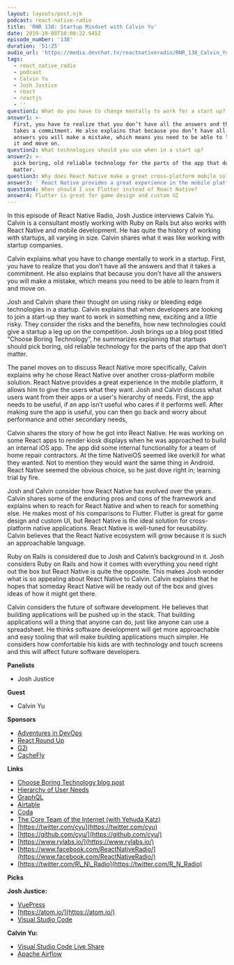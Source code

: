 ```yaml
---
layout: layouts/post.njk
podcast: react-native-radio
title: 'RNR 138: Startup Mindset with Calvin Yu'
date: 2019-10-08T10:00:22.945Z
episode_number: '138'
duration: '51:25'
audio_url: 'https://media.devchat.tv/reactnativeradio/RNR_138_Calvin_Yu.mp3'
tags:
  - react_native_radio
  - podcast
  - Calvin Yu
  - Josh Justice
  - react
  - reactjs
  - ''
question1: What do you have to change mentally to work for a start up?
answer1: >-
  First, you have to realize that you don’t have all the answers and that it
  takes a commitment. He also explains that because you don’t have all the
  answers you will make a mistake, which means you need to be able to learn from
  it and move on.
question2: What technologies should you use when in a start up?
answer2: >-
  pick boring, old reliable technology for the parts of the app that don’t
  matter.
question3: Why does React Native make a great cross-platform mobile solution?
answer3: ' React Native provides a great experience in the mobile platform, it allows you to give the users what they want.'
question4: When should I use Flutter instead of React Native?
answer4: Flutter is great for game design and custom UI
---
```

In this episode of React Native Radio, Josh Justice interviews Calvin Yu. Calvin is a consultant mostly working with Ruby on Rails but also works with React Native and mobile development. He has quite the history of working with startups, all varying in size. Calvin shares what it was like working with startup companies. 

Calvin explains what you have to change mentally to work in a startup. First, you have to realize that you don’t have all the answers and that it takes a commitment. He also explains that because you don’t have all the answers you will make a mistake, which means you need to be able to learn from it and move on. 

Josh and Calvin share their thought on using risky or bleeding edge technologies in a startup. Calvin explains that when developers are looking to join a start-up they want to work in something new, exciting and a little risky. They consider the risks and the benefits, how new technologies could give a startup a leg up on the competition. Josh brings up a blog post titled “Choose Boring Technology”, he summarizes explaining that startups should pick boring, old reliable technology for the parts of the app that don’t matter.

The panel moves on to discuss React Native more specifically, Calvin explains why he chose React Native over another cross-platform mobile solution. React Native provides a great experience in the mobile platform, it allows him to give the users what they want. Josh and Calvin discuss what users want from their apps or a user's hierarchy of needs. First, the app needs to be useful, if an app isn’t useful who cares if it performs well. After making sure the app is useful, you can then go back and worry about performance and other secondary needs, 

Calvin shares the story of how he got into React Native. He was working on some React apps to render kiosk displays when he was approached to build an internal iOS app. The app did some internal functionality for a team of home repair contractors. At the time NativeiOS seemed like overkill for what they wanted. Not to mention they would want the same thing in Android. React Native seemed the obvious choice, so he just dove right in; learning trial by fire. 

Josh and Calvin consider how React Native has evolved over the years. Calvin shares some of the enduring pros and cons of the framework and explains when to reach for React Native and when to reach for something else. He makes most of his comparisons to Flutter. Flutter is great for game design and custom UI, but React Native is the ideal solution for cross-platform native applications. React Native is well-tuned for reusability. Calvin believes that the React Native ecosystem will grow because it is such an approachable language. 

Ruby on Rails is considered due to Josh and Calvin’s background in it. Josh considers  Ruby on Rails and how it comes with everything you need right out the box but React Native is quite the opposite. This makes Josh wonder what is so appealing about React Native to Calvin. Calvin explains that he hopes that someday React Native will be ready out of the box and gives ideas of how it might get there.

Calvin considers the future of software development. He believes that building applications will be pushed up in the stack. That building applications will a thing that anyone can do, just like anyone can use a spreadsheet. He thinks software development will get more approachable and easy tooling that will make building applications much simpler. He considers how comfortable his kids are with technology and touch screens and this will affect future software developers.  


**Panelists**

- Josh Justice

**Guest**

- Calvin Yu

**Sponsors**

- [Adventures in DevOps](https://devchat.tv/adventures-in-devops/)
- [React Round Up](https://devchat.tv/react-round-up/)
- [G2i](https://www.g2i.co/?utm_source=React_Native_Radio&amp;utm_medium=Podcast)
- [CacheFly](https://www.cachefly.com/)

**Links**

- [Choose Boring Technology blog post](https://mcfunley.com/choose-boring-technology)
- [Hierarchy of User Needs](https://www.nngroup.com/articles/theory-user-delight/)
- [GraphQL](https://graphql.org/)
- [Airtable](https://airtable.com/)
- [Coda](https://coda.io/)
- [The Core Team of the Internet (with Yehuda Katz)](https://copypasterepeat.simplecast.com/episodes/4460c8fc-4ac299bb)
- [https://twitter.com/cyu](https://twitter.com/cyu)
- [https://github.com/cyu/](https://github.com/cyu/)
- [https://www.rylabs.io/](https://www.rylabs.io/)
- [https://www.facebook.com/ReactNativeRadio/](https://www.facebook.com/ReactNativeRadio/)
- [https://twitter.com/R\_N\_Radio](https://twitter.com/R_N_Radio)

**Picks**

**Josh Justice:**

- [VuePress](https://vuepress.vuejs.org/)
- [https://atom.io/](https://atom.io/)
- [Visual Studio Code](https://code.visualstudio.com/)

**Calvin Yu:**

- [Visual Studio Code Live Share](https://marketplace.visualstudio.com/items?itemName=MS-vsliveshare.vsliveshare-pack)
- [Apache Airflow](https://airflow.apache.org/)
